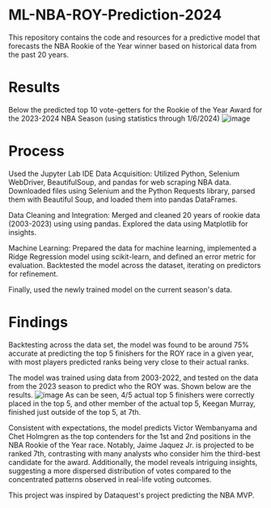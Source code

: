 # ML-NBA-ROY-Prediction-2024

This repository contains the code and resources for a predictive model that forecasts the NBA Rookie of the Year winner based on historical data from the past 20 years. 

# Results
Below the predicted top 10 vote-getters for the Rookie of the Year Award for the 2023-2024 NBA Season (using statistics through 1/6/2024)
![image](https://github.com/andbroughton/ML-NBA-ROY-Prediction-2024/assets/134515627/b1a54fe4-84d1-490a-a8f1-475184bd01e0)

# Process
Used the Jupyter Lab IDE
Data Acquisition: Utilized Python, Selenium WebDriver, BeautifulSoup, and pandas for web scraping NBA data. Downloaded files using Selenium and the Python Requests library, parsed them with Beautiful Soup, and loaded them into pandas DataFrames.

Data Cleaning and Integration: Merged and cleaned 20 years of rookie data (2003-2023) using using pandas. Explored the data using Matplotlib for insights.

Machine Learning: Prepared the data for machine learning, implemented a Ridge Regression model using scikit-learn, and defined an error metric for evaluation. Backtested the model across the dataset, iterating on predictors for refinement.

Finally, used the newly trained model on the current season's data.

# Findings
Backtesting across the data set, the model was found to be around 75% accurate at predicting the top 5 finishers for the ROY race in a given year, with most players predicted ranks being very close to their actual ranks.

The model was trained using data from 2003-2022, and tested on the data from the 2023 season to predict who the ROY was. Shown below are the results.
![image](https://github.com/andbroughton/ML-NBA-ROY-Prediction-2024/assets/134515627/c35d15e4-083f-466b-8c3f-96cd98bdf41d)
As can be seen, 4/5 actual top 5 finishers were correctly placed in the top 5, and other member of the actual top 5, Keegan Murray, finished just outside of the top 5, at 7th.

Consistent with expectations, the model predicts Victor Wembanyama and Chet Holmgren as the top contenders for the 1st and 2nd positions in the NBA Rookie of the Year race. Notably, Jaime Jaquez Jr. is projected to be ranked 7th, contrasting with many analysts who consider him the third-best candidate for the award. Additionally, the model reveals intriguing insights, suggesting a more dispersed distribution of votes compared to the concentrated patterns observed in real-life voting outcomes.


This project was inspired by Dataquest's project predicting the NBA MVP.
